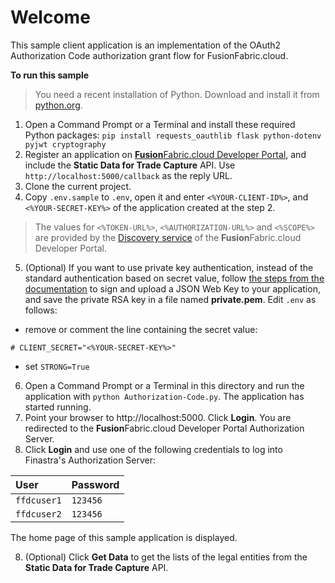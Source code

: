 # Welcome

This sample client application is an implementation of the OAuth2 Authorization Code authorization grant flow for FusionFabric.cloud.

**To run this sample**

> You need a recent installation of Python. Download and install it from [python.org](https://www.python.org/downloads/).

1. Open a Command Prompt or a Terminal and install these required Python packages:
 `pip install requests_oauthlib flask python-dotenv pyjwt cryptography`
2. Register an application on [**Fusion**Fabric.cloud Developer Portal](https://developer.fusionfabric.cloud), and include the **Static Data for Trade Capture** API. Use `http://localhost:5000/callback` as the reply URL.
3. Clone the current project.
4. Copy `.env.sample` to `.env`, open it and enter `<%YOUR-CLIENT-ID%>`, and `<%YOUR-SECRET-KEY%>` of the application created at the step 2. 

> The values for `<%TOKEN-URL%>`, `<%AUTHORIZATION-URL%>` and `<%SCOPE%>` are provided by the [Discovery service](https://developer.fusionfabric.cloud/documentation?workspace=FusionCreator%20Developer%20Portal&board=Home&uri=oauth2-grants.html#discovery-service) of the **Fusion**Fabric.cloud Developer Portal.

5. (Optional) If you want to use private key authentication, instead of the standard authentication based on secret value, follow [the steps from the documentation](https://developer.fusionfabric.cloud/documentation?workspace=FusionCreator%20Developer%20Portal&board=Home&uri=oauth2-grants.html#jwk-auth-procedure) to sign and upload a JSON Web Key to your application, and save the private RSA key in a file named **private.pem**. Edit `.env` as follows:
+ remove or comment the line containing the secret value: 
```
# CLIENT_SECRET="<%YOUR-SECRET-KEY%>"
```
+ set `STRONG=True`

6. Open a Command Prompt or a Terminal in this directory and run the application with `python Authorization-Code.py`. The application has started running. 
7. Point your browser to http://localhost:5000. Click **Login**. You are redirected to the **Fusion**Fabric.cloud Developer Portal Authorization Server.
8. Click **Login** and use one of the following credentials to log into Finastra's Authorization Server:

| User        | Password |
| :---------- | :------- |
| `ffdcuser1` | `123456` |
| `ffdcuser2` | `123456` |

The home page of this sample application is displayed.

8. (Optional) Click **Get Data** to get the lists of the legal entities from the **Static Data for Trade Capture** API.